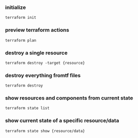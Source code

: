 ### initialize

    terraform init

### preview terraform actions

    terraform plan

### destroy a single resource

    terraform destroy -target {resource}

### destroy everything fromtf files

    terraform destroy

### show resources and components from current state

    terraform state list

### show current state of a specific resource/data

    terraform state show {resource/data}    
